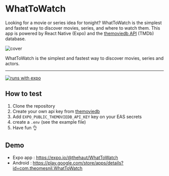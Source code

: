 # WhatToWatch

Looking for a movie or series idea for tonight? WhatToWatch is the simplest and fastest way to discover movies, series, and where to watch them. This app is powered by React Native (Expo) and the [themoviedb API](https://developers.themoviedb.org/) (TMDb) database.

![cover](https://github.com/theo-mesnil/WhatToWatch/assets/50322149/42957707-8be1-4ba4-b2e6-399133618d36)

WhatToWatch is the simplest and fastest way to discover movies, series and actors.

---

[![runs with expo](https://img.shields.io/badge/Runs%20with%20Expo-4630EB.svg?style=flat-square&logo=EXPO&labelColor=f3f3f3&logoColor=000)](https://expo.io/)

## How to test

1. Clone the repository
2. Create your own api key from [themoviedb](https://developers.themoviedb.org/)
3. Add `EXPO_PUBLIC_THEMOVIEDB_API_KEY` key on your EAS secrets
4. create a `.env` (see the example file)
5. Have fun 👌

## Demo

- Expo app : https://expo.io/@thehaut/WhatToWatch
- Android : https://play.google.com/store/apps/details?id=com.theomesnil.WhatToWatch
